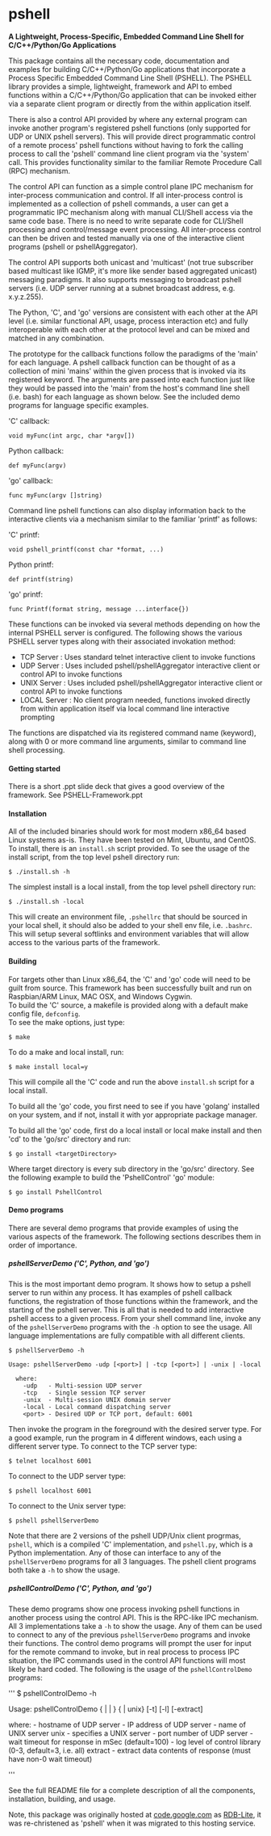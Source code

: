 # pshell
**A Lightweight, Process-Specific, Embedded Command Line Shell for C/C++/Python/Go Applications**

This package contains all the necessary code, documentation and examples for
building C/C++/Python/Go applications that incorporate a Process Specific Embedded
Command Line Shell (PSHELL).  The PSHELL library provides a simple, lightweight,
framework and API to embed functions within a C/C++/Python/Go application that can
be invoked either via a separate client program or directly from the within
application itself.

There is also a control API provided by where any external program can invoke another
program's registered pshell functions (only supported for UDP or UNIX pshell servers).
This will provide direct programmatic control of a remote process' pshell functions
without having to fork the calling process to call the 'pshell' command line client
program via the 'system' call.  This provides functionality similar to the familiar
Remote Procedure Call (RPC) mechanism.

The control API can function as a simple control plane IPC mechanism for inter-process
communication and control.  If all inter-process control is implemented as a collection
of pshell commands, a user can get a programmatic IPC mechanism along with manual CLI/Shell
access via the same code base.  There is no need to write separate code for CLI/Shell
processing and control/message event processing.  All inter-process control can then be
driven and tested manually via one of the interactive client programs (pshell or pshellAggregator).

The control API supports both unicast and 'multicast' (not true subscriber based multicast
like IGMP, it's more like sender based aggregated unicast)  messaging paradigms.  It also
supports messaging to broadcast pshell servers (i.e. UDP server running at a subnet
broadcast address, e.g. x.y.z.255).

The Python, 'C', and 'go' versions are consistent with each other at the API level (i.e.
similar functional API, usage, process interaction etc) and fully interoperable with each
other at the protocol level and can be mixed and matched in any combination.

The prototype for the callback functions follow the paradigms of the 'main' for each
language.  A pshell callback function can be thought of as a collection of mini 'mains'
within the given process that is invoked via its registered keyword.  The arguments are
passed into each function just like they would be passed into the 'main' from the host's
command line shell (i.e. bash) for each language as shown below.  See the included demo
programs for language specific examples.

'C' callback:

`void myFunc(int argc, char *argv[])`

Python callback:

`def myFunc(argv)`

'go' callback:

`func myFunc(argv []string)`

Command line pshell functions can also display information back to the interactive clients
via a mechanism similar to the familiar 'printf' as follows:

'C' printf:

`void pshell_printf(const char *format, ...)`

Python printf:

`def printf(string)`

'go' printf:

`func Printf(format string, message ...interface{})`

These functions can be invoked via several methods depending on how the internal PSHELL
server is configured.  The following shows the various PSHELL server types along with their
associated invokation method:

* TCP Server   : Uses standard telnet interactive client to invoke functions
* UDP Server   : Uses included pshell/pshellAggregator interactive client or control API to invoke functions
* UNIX Server  : Uses included pshell/pshellAggregator interactive client or control API to invoke functions
* LOCAL Server : No client program needed, functions invoked directly from within application
                 itself via local command line interactive prompting

The functions are dispatched via its registered command name (keyword), along with 0 or more
command line arguments, similar to command line shell processing.

#### Getting started
There is a short .ppt slide deck that gives a good overview of the framework.  See PSHELL-Framework.ppt

#### Installation
All of the included binaries should work for most modern x86_64 based Linux systems as-is.  They have 
been tested on Mint, Ubuntu, and CentOS.  To install, there is an `install.sh` script provided.  To see 
the usage of the install script, from the top level pshell directory run:

`$ ./install.sh -h` 

The simplest install is a local install, from the top level pshell directory run:

`$ ./install.sh -local`

This will create an environment file, `.pshellrc` that should be sourced in your local shell, it should 
also be added to your shell env file, i.e. `.bashrc`.  This will setup several softlinks and environment
variables that will allow access to the various parts of the framework.

#### Building

For targets other than Linux x86_64, the 'C' and 'go' code will need to be guilt from source.  This 
framework has been successfully built and run on Raspbian/ARM Linux, MAC OSX, and Windows Cygwin.  
To build the 'C' source, a makefile is provided along with a default make config file, `defconfig`.  
To see the make options, just type:

`$ make`

To do a make and local install, run:

`$ make install local=y`

This will compile all the 'C' code and run the above `install.sh` script for a local install.

To build all the 'go' code, you first need to see if you have 'golang' installed on your system, and 
if not, install it with yor appropriate package manager.

To build all the 'go' code, first do a local install or local make install and then 'cd' to the 
'go/src' directory and run:

`$ go install <targetDirectory>`

Where target directory is every sub directory in the 'go/src' directory.  See the following example 
to build the 'PshellControl' 'go' module:

`$ go install PshellControl`

#### Demo programs
There are several demo programs that provide examples of using the various aspects of the framework.
The following sections describes them in order of importance.

##### pshellServerDemo ('C', Python, and 'go')
This is the most important demo program.  It shows how to setup a pshell server to run within any process.
It has examples of pshell callback functions, the registration of those functions within the framework, 
and the starting of the pshell server.  This is all that is needed to add interactive pshell access to a 
given process.  From your shell command line, invoke any of the `pshellServerDemo` programs with the `-h` 
option to see the usage.  All language implementations are fully compatible with all different clients.

```
$ pshellServerDemo -h

Usage: pshellServerDemo -udp [<port>] | -tcp [<port>] | -unix | -local

  where:
    -udp   - Multi-session UDP server
    -tcp   - Single session TCP server
    -unix  - Multi-session UNIX domain server
    -local - Local command dispatching server
    <port> - Desired UDP or TCP port, default: 6001
``` 
Then invoke the program in the foreground with the desired server type.  For a good example, run 
the program in 4 different windows, each using a different server type.  To connect to the TCP
server type:

`$ telnet localhost 6001`

To connect to the UDP server type:

`$ pshell localhost 6001`

To connect to the Unix server type:

`$ pshell pshellServerDemo`

Note that there are 2 versions of the pshell UDP/Unix client progrmas, `pshell`, which is a compiled
'C' implementation, and `pshell.py`, which is a Python implementation.  Any of those can interface to
any of the `pshellServerDemo` programs for all 3 languages.  The pshell client programs both take a `-h`
to show the usage.

##### pshellControlDemo ('C', Python, and 'go')
These demo programs show one process invoking pshell functions in another process using the control API.
This is the RPC-like IPC mechanism.  All 3 implementations take a `-h` to show the usage.  Any of them can
be used to connect to any of the previous `pshellServerDemo` programs and invoke their functions.  The
control demo programs will prompt the user for input for the remote command to invoke, but in real process
to process IPC situation, the IPC commands used in the control API functions will most likely be hard
coded.  The following is the usage of the `pshellControlDemo` programs:

'''
$ pshellControlDemo -h

Usage: pshellControlDemo {<hostname> | <ipAddress> | <unixServerName>} {<port> | unix}
                         [-t<timeout>] [-l<logLevel>] [-extract]

  where:
    <hostname>       - hostname of UDP server
    <ipAddress>      - IP address of UDP server
    <unixServerName> - name of UNIX server
    unix             - specifies a UNIX server
    <port>           - port number of UDP server
    <timeout>        - wait timeout for response in mSec (default=100)
    <logLevel>       - log level of control library (0-3, default=3, i.e. all)
    extract          - extract data contents of response (must have non-0 wait timeout)


'''

See the full README file for a complete description of all the components, installation, building, and usage.

Note, this package was originally hosted at [code.google.com](https://code.google.com) as
[RDB-Lite](https://code.google.com/p/rdb-lite), it was re-christened as 'pshell' when it was
migrated to this hosting service.
